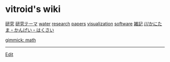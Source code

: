 # vitroid's wiki

[研究](研究.md) [研究テーマ](研究テーマ.md) [water](water.md) [research](research.md) [papers](papers.md) [visualization](visualization.md) [software](software.md) [雑記](雑記.md) 
[///かにたま・かんげい・はくさい](https://what3words.com/かにたま・かんげい・はくさい)

[gimmick: math]()


----
[Edit](https://github.com/vitroid/vitroid.github.io/edit/master/MD/navigation.md)
